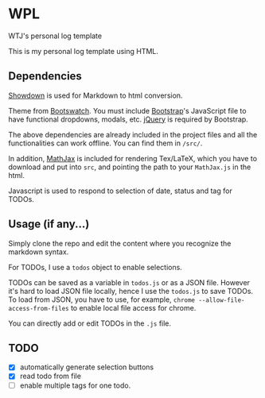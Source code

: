 # WPL
WTJ's personal log template

This is my personal log template using HTML.

## Dependencies

[Showdown](https://github.com/showdownjs/showdown) is used for Markdown to html conversion.

Theme from [Bootswatch](http://bootswatch.com).
You must include [Bootstrap](http://getbootstrap.com/)'s JavaScript file to have functional dropdowns, modals, etc.
[jQuery](https://jquery.com/) is required by Bootstrap.

The above dependencies are already included in the project files and all the functionalities can work offline. You can find them in `/src/`.

In addition, [MathJax](http://www.mathjax.org/) is included for rendering Tex/LaTeX, 
which you have to download and put into `src`, and pointing the path to your `MathJax.js` in the html.

Javascript is used to respond to selection of date, status and tag for TODOs.

## Usage (if any...)

Simply clone the repo and edit the content where you recognize the markdown syntax.

For TODOs, I use a `todos` object to enable selections.

TODOs can be saved as a variable in `todos.js` or as a JSON file. However it's hard to load JSON file locally, hence I use the `todos.js` to save TODOs. To load from JSON, you have to use, for example, `chrome --allow-file-access-from-files` to enable local file access for chrome.

You can directly add or edit TODOs in the `.js` file.

## TODO
- [x] automatically generate selection buttons
- [x] read todo from file
- [ ] enable multiple tags for one todo.
